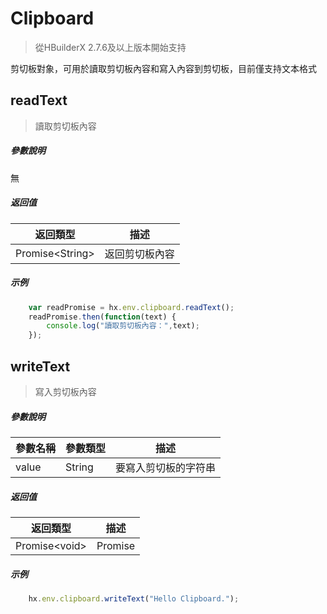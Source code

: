 # Clipboard

> 從HBuilderX 2.7.6及以上版本開始支持

剪切板對象，可用於讀取剪切板內容和寫入內容到剪切板，目前僅支持文本格式	

## readText

> 讀取剪切板內容

##### 參數說明
無

##### 返回值
|返回類型				|描述			|
|--						|--				|
|Promise&lt;String&gt;	|返回剪切板內容	|

##### 示例

``` javascript
    var readPromise = hx.env.clipboard.readText();
	readPromise.then(function(text) {
		console.log("讀取剪切板內容：",text);
	});
```

## writeText

> 寫入剪切板內容

##### 參數說明

|參數名稱	|參數類型	|描述			|
|--			|--			|--				|
|value		|String		|要寫入剪切板的字符串|

##### 返回值

|返回類型			|描述	|
|--					|--		|
|Promise&lt;void&gt;|Promise|

##### 示例
``` javascript
    hx.env.clipboard.writeText("Hello Clipboard.");
```
